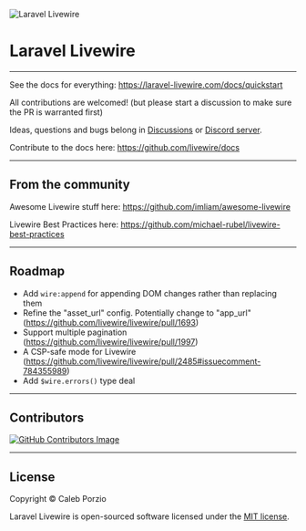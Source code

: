 ![Laravel Livewire](https://avatars.githubusercontent.com/u/51960834?s=100)
# Laravel Livewire

---
See the docs for everything: https://laravel-livewire.com/docs/quickstart

All contributions are welcomed! (but please start a discussion to make sure the PR is warranted first)

Ideas, questions and bugs belong in [Discussions](https://github.com/livewire/livewire/discussions) or [Discord server](https://discord.gg/livewire).

Contribute to the docs here: https://github.com/livewire/docs

---
## From the community

Awesome Livewire stuff here: https://github.com/imliam/awesome-livewire

Livewire Best Practices here: https://github.com/michael-rubel/livewire-best-practices

---
## Roadmap
* Add `wire:append` for appending DOM changes rather than replacing them
* Refine the "asset_url" config. Potentially change to "app_url" (https://github.com/livewire/livewire/pull/1693)
* Support multiple pagination (https://github.com/livewire/livewire/pull/1997)
* A CSP-safe mode for Livewire (https://github.com/livewire/livewire/pull/2485#issuecomment-784355989)
* Add `$wire.errors()` type deal

---
## Contributors
[![GitHub Contributors Image](https://contrib.rocks/image?repo=livewire/livewire)](https://github.com/livewire/livewire/graphs/contributors)

---
## License

Copyright © Caleb Porzio

Laravel Livewire is open-sourced software licensed under the [MIT license](LICENSE.md).
